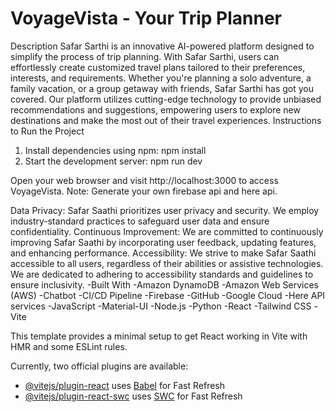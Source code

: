 # VoyageVista - Your Trip Planner

Description
Safar Sarthi is an innovative AI-powered platform designed to simplify the process of trip planning. With Safar Sarthi, users can effortlessly create customized travel plans tailored to their preferences, interests, and requirements. Whether you're planning a solo adventure, a family vacation, or a group getaway with friends, Safar Sarthi has got you covered. Our platform utilizes cutting-edge technology to provide unbiased recommendations and suggestions, empowering users to explore new destinations and make the most out of their travel experiences.
Instructions to Run the Project
1. Install dependencies using npm: npm install 
2. Start the development server: npm run dev

Open your web browser and visit http://localhost:3000 to access VoyageVista.
Note: Generate your own firebase api and here api.

Data Privacy: Safar Saathi prioritizes user privacy and security. We employ industry-standard practices to safeguard user data and ensure confidentiality.
Continuous Improvement: We are committed to continuously improving Safar Saathi by incorporating user feedback, updating features, and enhancing performance.
Accessibility: We strive to make Safar Saathi accessible to all users, regardless of their abilities or assistive technologies. We are dedicated to adhering to accessibility standards and guidelines to ensure inclusivity.
-Built With
-Amazon DynamoDB
-Amazon Web Services (AWS)
-Chatbot
-CI/CD Pipeline
-Firebase
-GitHub
-Google Cloud
-Here API services
-JavaScript
-Material-UI
-Node.js
-Python
-React
-Tailwind CSS
-Vite

This template provides a minimal setup to get React working in Vite with HMR and some ESLint rules.

Currently, two official plugins are available:

- [@vitejs/plugin-react](https://github.com/vitejs/vite-plugin-react/blob/main/packages/plugin-react/README.md) uses [Babel](https://babeljs.io/) for Fast Refresh
- [@vitejs/plugin-react-swc](https://github.com/vitejs/vite-plugin-react-swc) uses [SWC](https://swc.rs/) for Fast Refresh
